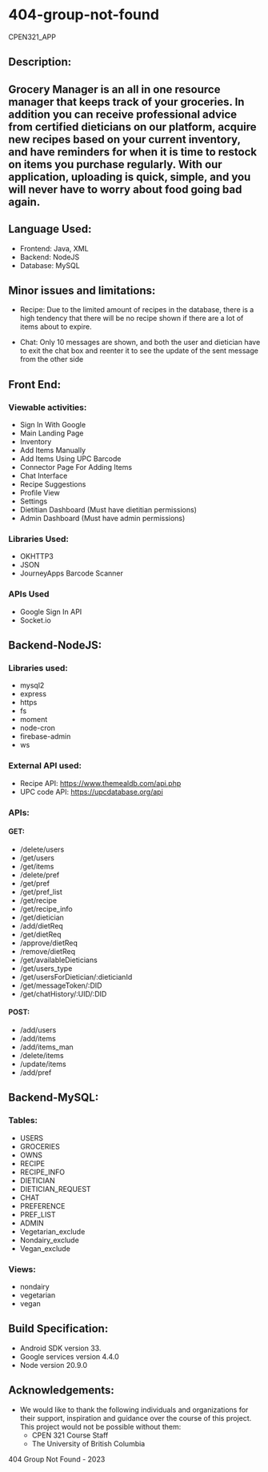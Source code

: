 # 404-group-not-found
CPEN321_APP

## Description: 
## Grocery Manager is an all in one resource manager that keeps track of your groceries. In addition you can receive professional advice from certified dieticians on our platform, acquire new recipes based on your current inventory, and have reminders for when it is time to restock on items you purchase regularly. With our application, uploading is quick, simple, and you will never have to worry about food going bad again.

## Language Used:
- Frontend: Java, XML
- Backend: NodeJS
- Database: MySQL

## Minor issues and limitations:
- Recipe: Due to the limited amount of recipes in the database, there is a high tendency that there will be no recipe shown if there are a lot of items about to expire.

- Chat: Only 10 messages are shown, and both the user and dietician have to exit the chat box and reenter it to see the update of the sent message from the other side

## Front End:
### Viewable activities:
- Sign In With Google
- Main Landing Page
- Inventory
- Add Items Manually
- Add Items Using UPC Barcode
- Connector Page For Adding Items
- Chat Interface
- Recipe Suggestions
- Profile View
- Settings
- Dietitian Dashboard (Must have dietitian permissions)
- Admin Dashboard (Must have admin permissions)
### Libraries Used:
- OKHTTP3
- JSON
- JourneyApps Barcode Scanner
### APIs Used
- Google Sign In API
- Socket.io

## Backend-NodeJS: 

### Libraries used:
- mysql2
- express
- https
- fs
- moment
- node-cron
- firebase-admin
- ws

### External API used:
- Recipe API:  https://www.themealdb.com/api.php
- UPC code API:  https://upcdatabase.org/api

### APIs: 
#### GET: 
- /delete/users
- /get/users
- /get/items
- /delete/pref
- /get/pref
- /get/pref_list
- /get/recipe
- /get/recipe_info
- /get/dietician
- /add/dietReq
- /get/dietReq
- /approve/dietReq
- /remove/dietReq
- /get/availableDieticians
- /get/users_type
- /get/usersForDietician/:dieticianId
- /get/messageToken/:DID
- /get/chatHistory/:UID/:DID

#### POST:
- /add/users
- /add/items
- /add/items_man
- /delete/items
- /update/items
- /add/pref

## Backend-MySQL:

### Tables:
- USERS
- GROCERIES
- OWNS
- RECIPE
- RECIPE_INFO
- DIETICIAN
- DIETICIAN_REQUEST
- CHAT
- PREFERENCE
- PREF_LIST
- ADMIN
- Vegetarian_exclude
- Nondairy_exclude
- Vegan_exclude

### Views:
- nondairy
- vegetarian
- vegan


## Build Specification:
- Android SDK version 33.
- Google services version 4.4.0
- Node version 20.9.0

## Acknowledgements:
- We would like to thank the following individuals and organizations for their support, inspiration and guidance over the course of this project. This project would not be possible without them:
    - CPEN 321 Course Staff
    - The University of British Columbia


404 Group Not Found - 2023
